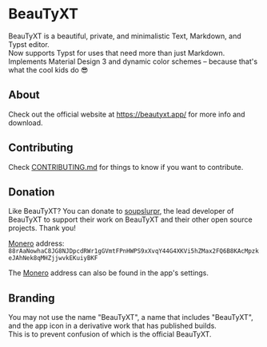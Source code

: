 # BeauTyXT

BeauTyXT is a beautiful, private, and minimalistic Text, Markdown, and Typst editor.\
Now supports Typst for uses that need more than just Markdown.\
Implements Material Design 3 and dynamic color schemes – because that's what the cool kids do 😎

## About

Check out the official website at https://beautyxt.app/ for more info and download.

## Contributing

Check [CONTRIBUTING.md](https://github.com/soupslurpr/BeauTyXT/blob/master/CONTRIBUTING.md) for things to know
if you want to contribute.

## Donation

Like BeauTyXT? You can donate to [soupslurpr](https://github.com/soupslurpr), the lead developer of BeauTyXT to support their work on BeauTyXT and their other open source projects. Thank you!

[Monero](https://www.getmonero.org/) address:\
`88rAaNowhaC8JG8NJDpcdRWr1gGVmtFPnHWPS9xXvqY44G4XKVi5hZMax2FQ6B8KAcMpzkeJAhNek8qMHZjjwvkEKuiyBKF`

The [Monero](https://www.getmonero.org/) address can also be found in the app's settings.

## Branding

You may not use the name "BeauTyXT", a name that includes "BeauTyXT", and the app icon in a derivative work that has published builds.\
This is to prevent confusion of which is the official BeauTyXT.
